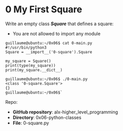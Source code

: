 # 0 My First Square

Write an empty class ___Square___ that defines a square:
* You are not allowed to import any module
 >>   
    guillaume@ubuntu:~/0x06$ cat 0-main.py
    #!/usr/bin/python3
    Square = __import__('0-square').Square

    my_square = Square()
    print(type(my_square))
    print(my_square.__dict__)

    guillaume@ubuntu:~/0x06$ ./0-main.py
    <class '0-square.Square'>
    {}
    guillaume@ubuntu:~/0x06$`

Repo:
* **GitHub repository**: alx-higher_level_programming
* **Directory**: 0x06-python-classes
* **File**: 0-square.py

